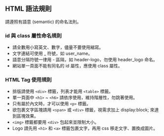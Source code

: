 ## HTML 語法規則


請遵照有語意 (semantic) 的命名法則。

### id 與 class 屬性命名規則

  * 請全數用小寫英文、數字，儘量不要使用縮寫。
  * 文字連結可使用 _ 符號，如 user_name。
  * 語意分隔符號一律用 - 區隔，如 header-logo，勿使用 header_logo 命名。
  * 網站單一頁面不能有同名的 id 屬性，應使用 class 屬性。

### HTML Tag 使用規則

  * 排版請使用 `<div>` 標籤，列表才能用 `<table>` 標籤。
  * 單一頁面中 `<h1>` ~ `<h6>` 請依序使用，維持階層性，勿跳著使用。
  * 只有屬於內文時，才可以使用 `<p>` 標籤。
  * 欲包裹文字區塊請用 `<span>` 或 `<div>` 標籤，視需求加上 display:block; 來達到區塊效果。
  * `<img>` 標籤都要用 `<div>` 包起來並限制大小。
  * Logo 請先用 `<h1>` 和 `<a>` 標籤包裹文字，再用 css 移走文字、置換成圖片。
